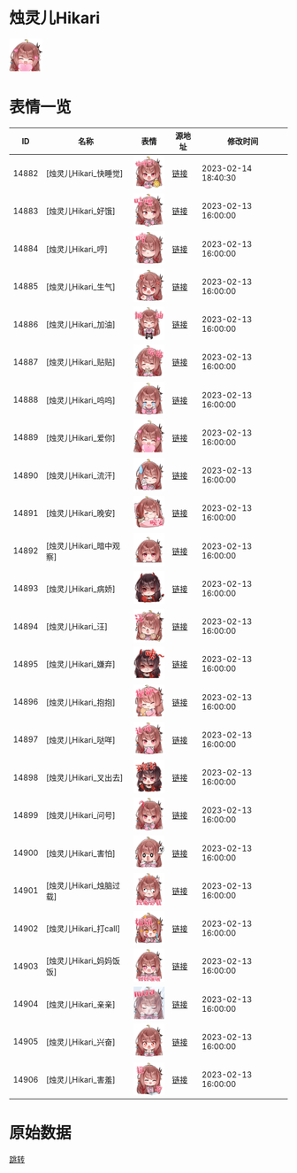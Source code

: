 # 烛灵儿Hikari

<img src="./cover.png" height="60" alt="cover" />

# 表情一览

|ID|名称|表情|源地址|修改时间|
|----|----|----|----|----|
|14882|[烛灵儿Hikari_快睡觉]|<img src="./pic/014882_%5B烛灵儿Hikari_快睡觉%5D.png" height="60" alt="快睡觉"/>|[链接](https://i0.hdslb.com/bfs/garb/68d7d8c66bfd717a208a606af0c15e02a83c4a05.png)|2023-02-14 18:40:30|
|14883|[烛灵儿Hikari_好饿]|<img src="./pic/014883_%5B烛灵儿Hikari_好饿%5D.png" height="60" alt="好饿"/>|[链接](https://i0.hdslb.com/bfs/garb/64adf315d5d11b7ab5e35f1fae6b056cf6ec2813.png)|2023-02-13 16:00:00|
|14884|[烛灵儿Hikari_哼]|<img src="./pic/014884_%5B烛灵儿Hikari_哼%5D.png" height="60" alt="哼"/>|[链接](https://i0.hdslb.com/bfs/garb/8f2fe2b518776bcb69f43ab4461bf1b1bc9d3d03.png)|2023-02-13 16:00:00|
|14885|[烛灵儿Hikari_生气]|<img src="./pic/014885_%5B烛灵儿Hikari_生气%5D.png" height="60" alt="生气"/>|[链接](https://i0.hdslb.com/bfs/garb/fc1f6ade5e9b18c27fe459fe3f4bfd37d418e13c.png)|2023-02-13 16:00:00|
|14886|[烛灵儿Hikari_加油]|<img src="./pic/014886_%5B烛灵儿Hikari_加油%5D.png" height="60" alt="加油"/>|[链接](https://i0.hdslb.com/bfs/garb/f26e9746bc752e07cf1723cd511409b137cb26d1.png)|2023-02-13 16:00:00|
|14887|[烛灵儿Hikari_贴贴]|<img src="./pic/014887_%5B烛灵儿Hikari_贴贴%5D.png" height="60" alt="贴贴"/>|[链接](https://i0.hdslb.com/bfs/garb/e833cb733260d56fe0e43cf9950f369745a31c1b.png)|2023-02-13 16:00:00|
|14888|[烛灵儿Hikari_呜呜]|<img src="./pic/014888_%5B烛灵儿Hikari_呜呜%5D.png" height="60" alt="呜呜"/>|[链接](https://i0.hdslb.com/bfs/garb/96a4ee93e03d38c13599e204f051a59f0acd2394.png)|2023-02-13 16:00:00|
|14889|[烛灵儿Hikari_爱你]|<img src="./pic/014889_%5B烛灵儿Hikari_爱你%5D.png" height="60" alt="爱你"/>|[链接](https://i0.hdslb.com/bfs/garb/51f1ca3902ac8b51abfd8a35e56c1fc28e4d5450.png)|2023-02-13 16:00:00|
|14890|[烛灵儿Hikari_流汗]|<img src="./pic/014890_%5B烛灵儿Hikari_流汗%5D.png" height="60" alt="流汗"/>|[链接](https://i0.hdslb.com/bfs/garb/e5cfb92c975fe871e488fdbaaf1c46065cee0991.png)|2023-02-13 16:00:00|
|14891|[烛灵儿Hikari_晚安]|<img src="./pic/014891_%5B烛灵儿Hikari_晚安%5D.png" height="60" alt="晚安"/>|[链接](https://i0.hdslb.com/bfs/garb/2d3aab01a185ecd6cb0979b7d24ae4fad9ab6912.png)|2023-02-13 16:00:00|
|14892|[烛灵儿Hikari_暗中观察]|<img src="./pic/014892_%5B烛灵儿Hikari_暗中观察%5D.png" height="60" alt="暗中观察"/>|[链接](https://i0.hdslb.com/bfs/garb/e3debae95e8f5d1fb78e46e2cabcb14d7062a17d.png)|2023-02-13 16:00:00|
|14893|[烛灵儿Hikari_病娇]|<img src="./pic/014893_%5B烛灵儿Hikari_病娇%5D.png" height="60" alt="病娇"/>|[链接](https://i0.hdslb.com/bfs/garb/88eb9c2d4f04ca3c41fc614ac4c97e14557d3de4.png)|2023-02-13 16:00:00|
|14894|[烛灵儿Hikari_汪]|<img src="./pic/014894_%5B烛灵儿Hikari_汪%5D.png" height="60" alt="汪"/>|[链接](https://i0.hdslb.com/bfs/garb/eb4deb6199ccfae2d72d033f2ac3f8806af23c8c.png)|2023-02-13 16:00:00|
|14895|[烛灵儿Hikari_嫌弃]|<img src="./pic/014895_%5B烛灵儿Hikari_嫌弃%5D.png" height="60" alt="嫌弃"/>|[链接](https://i0.hdslb.com/bfs/garb/df97da21c4ca066d2221595838567512e5ca7e87.png)|2023-02-13 16:00:00|
|14896|[烛灵儿Hikari_抱抱]|<img src="./pic/014896_%5B烛灵儿Hikari_抱抱%5D.png" height="60" alt="抱抱"/>|[链接](https://i0.hdslb.com/bfs/garb/92e412e8996000b518793261fe3e1039404a8797.png)|2023-02-13 16:00:00|
|14897|[烛灵儿Hikari_哒咩]|<img src="./pic/014897_%5B烛灵儿Hikari_哒咩%5D.png" height="60" alt="哒咩"/>|[链接](https://i0.hdslb.com/bfs/garb/1c03e7d57c47b1e74e800117bc20f8fda7167d68.png)|2023-02-13 16:00:00|
|14898|[烛灵儿Hikari_叉出去]|<img src="./pic/014898_%5B烛灵儿Hikari_叉出去%5D.png" height="60" alt="叉出去"/>|[链接](https://i0.hdslb.com/bfs/garb/2568a2b8ea3f98c03b82bfb3bb8a70f6d38f4218.png)|2023-02-13 16:00:00|
|14899|[烛灵儿Hikari_问号]|<img src="./pic/014899_%5B烛灵儿Hikari_问号%5D.png" height="60" alt="问号"/>|[链接](https://i0.hdslb.com/bfs/garb/735aa2497c90690da761fe58b82d75dfe8587ec3.png)|2023-02-13 16:00:00|
|14900|[烛灵儿Hikari_害怕]|<img src="./pic/014900_%5B烛灵儿Hikari_害怕%5D.png" height="60" alt="害怕"/>|[链接](https://i0.hdslb.com/bfs/garb/bb9da2531f0fd1650d7e80badc8e1a318f2d27da.png)|2023-02-13 16:00:00|
|14901|[烛灵儿Hikari_烛脑过载]|<img src="./pic/014901_%5B烛灵儿Hikari_烛脑过载%5D.png" height="60" alt="烛脑过载"/>|[链接](https://i0.hdslb.com/bfs/garb/dcf74ed943ebf5851c42a86f7dbf7bc4870bd5f9.png)|2023-02-13 16:00:00|
|14902|[烛灵儿Hikari_打call]|<img src="./pic/014902_%5B烛灵儿Hikari_打call%5D.png" height="60" alt="打call"/>|[链接](https://i0.hdslb.com/bfs/garb/36d2f0c502c0ca1da0ec4199fe0580692ebb354a.png)|2023-02-13 16:00:00|
|14903|[烛灵儿Hikari_妈妈饭饭]|<img src="./pic/014903_%5B烛灵儿Hikari_妈妈饭饭%5D.png" height="60" alt="妈妈饭饭"/>|[链接](https://i0.hdslb.com/bfs/garb/ec492833ccd2413ed49968f6335aa07584687d8d.png)|2023-02-13 16:00:00|
|14904|[烛灵儿Hikari_亲亲]|<img src="./pic/014904_%5B烛灵儿Hikari_亲亲%5D.png" height="60" alt="亲亲"/>|[链接](https://i0.hdslb.com/bfs/garb/fd0736a7db497c42c1d886248d75ff5ff32ba13e.png)|2023-02-13 16:00:00|
|14905|[烛灵儿Hikari_兴奋]|<img src="./pic/014905_%5B烛灵儿Hikari_兴奋%5D.png" height="60" alt="兴奋"/>|[链接](https://i0.hdslb.com/bfs/garb/235ad83b3d6fe0a6afd2875f60d4d32509287127.png)|2023-02-13 16:00:00|
|14906|[烛灵儿Hikari_害羞]|<img src="./pic/014906_%5B烛灵儿Hikari_害羞%5D.png" height="60" alt="害羞"/>|[链接](https://i0.hdslb.com/bfs/garb/5a3dbf7b523e57607b00ecb43a2ff005113acde6.png)|2023-02-13 16:00:00|

# 原始数据

[跳转](./raw.json)

